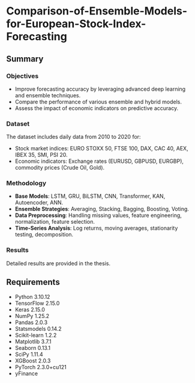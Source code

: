 # Comparison-of-Ensemble-Models-for-European-Stock-Index-Forecasting

## Summary

### Objectives
- Improve forecasting accuracy by leveraging advanced deep learning and ensemble techniques.
- Compare the performance of various ensemble and hybrid models.
- Assess the impact of economic indicators on predictive accuracy.

### Dataset
The dataset includes daily data from 2010 to 2020 for:
- Stock market indices: EURO STOXX 50, FTSE 100, DAX, CAC 40, AEX, IBEX 35, SMI, PSI 20.
- Economic indicators: Exchange rates (EURUSD, GBPUSD, EURGBP), commodity prices (Crude Oil, Gold).

### Methodology
- **Base Models**: LSTM, GRU, BiLSTM, CNN, Transformer, KAN, Autoencoder, ANN.
- **Ensemble Strategies**: Averaging, Stacking, Bagging, Boosting, Voting.
- **Data Preprocessing**: Handling missing values, feature engineering, normalization, feature selection.
- **Time-Series Analysis**: Log returns, moving averages, stationarity testing, decomposition.

### Results
Detailed results are provided in the thesis.

## Requirements
- Python 3.10.12
- TensorFlow 2.15.0
- Keras 2.15.0
- NumPy 1.25.2
- Pandas 2.0.3
- Statsmodels 0.14.2
- Scikit-learn 1.2.2
- Matplotlib 3.7.1
- Seaborn 0.13.1
- SciPy 1.11.4
- XGBoost 2.0.3
- PyTorch 2.3.0+cu121
- yFinance
